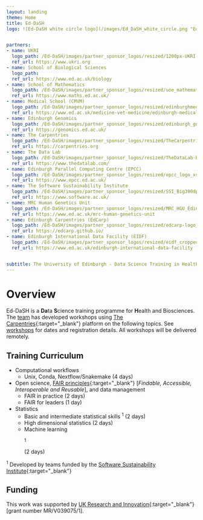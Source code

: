 ```yaml
---
layout: landing
theme: Home
title: Ed-DaSH
logo: ![Ed-DaSH white circle logo](/images/Ed_DaSH_white_circle.png "Ed-DaSH white circle logo")


partners:
- name: UKRI
  logo_path: /Ed-DaSH/images/partner_sponsor_logos/resized/1200px-UKRI-Logo_Horiz-RGB_xs.jpeg
  ref_url: https://www.ukri.org
- name: School of Biological Sciences
  logo_path:
  ref_url: https://www.ed.ac.uk/biology
- name: School of Mathematics
  logo_path: /Ed-DaSH/images/partner_sponsor_logos/resized/uoe_mathematics_2_colour_small_xs.jpeg 
  ref_url: https://www.maths.ed.ac.uk/
- name: Medical School (CMVM)
  logo_path: /Ed-DaSH/images/partner_sponsor_logos/resized/edinburghmedicalschool_2col_cmyk_0_xs.jpeg
  ref_url: https://www.ed.ac.uk/medicine-vet-medicine/edinburgh-medical-school
- name: Edinburgh Genomics
  logo_path: /Ed-DaSH/images/partner_sponsor_logos/resized/edinburgh_genomics_xs.jpeg
  ref_url: https://genomics.ed.ac.uk/
- name: The Carpentries
  logo_path: /Ed-DaSH/images/partner_sponsor_logos/resized/TheCarpentries_xs.jpeg
  ref_url: https://carpentries.org
- name: The Data Lab
  logo_path: /Ed-DaSH/images/partner_sponsor_logos/resized/TheDataLab-Black-Logo-transparent_xs.jpeg
  ref_url: https://www.thedatalab.com/
- name: Edinburgh Parallel Computing Centre (EPCC)
  logo_path: /Ed-DaSH/images/partner_sponsor_logos/resized/epcc_logo_xs.jpeg
  ref_url: https://www.epcc.ed.ac.uk/
- name: The Software Sustainability Institute
  logo_path: /Ed-DaSH/images/partner_sponsor_logos/resized/SSI_Big300dpi_transparent_xs.jpeg
  ref_url: https://www.software.ac.uk/
- name: MRC Human Genetics Unit
  logo_path: /Ed-DaSH/images/partner_sponsor_logos/resized/MRC_HGU_Edinburgh_colour_web_xs.jpeg
  ref_url: https://www.ed.ac.uk/mrc-human-genetics-unit
- name: Edinburgh Carpentries (EdCarp)
  logo_path: /Ed-DaSH/images/partner_sponsor_logos/resized/edcarp-logo_xs.jpeg
  ref_url: https://edcarp.github.io/
- name: Edinburgh International Data Facility (EIDF)
  logo_path: /Ed-DaSH/images/partner_sponsor_logos/resized/eidf_cropped_xs.jpeg 
  ref_url: https://www.ed.ac.uk/edinburgh-international-data-facility


subtitle: The University of Edinburgh - Data Science Training in Health & Bioscience
---  
```


# Overview

Ed-DaSH is a **Da**ta **S**cience training programme for **H**ealth and Biosciences. The [team](ed_dash_team.html) has developed workshops using [The Carpentries][carpentries]{:target="_blank"} platform on the following topics. See [workshops](workshops.html) for dates and registration details. All workshops will be delivered remotely.

## Training Curriculum

* Computational workflows
  * Unix, Conda, Nextflow/Snakemake (4 days)
* Open science, [FAIR principles][fair]{:target="_blank"} [_Findable, Accessible, Interoperable and Reusable_], and data management
  * FAIR in practice (2 days)
  * FAIR for leaders (1 day)
* Statistics
  * Basic and intermediate statistical skills <sup>1</sup> (2 days)
  * High dimensional statistics (2 days)
  * Machine learning <p><sup>1</sup></p> (2 days)

<sup>1</sup> Developed by teams funded by the [Software Sustainability Institute][ssi]{:target="_blank"}

## Funding

This work was supported by [UK Research and Innovation][ukri]{:target="_blank"} \[grant number MR/V039075/1\].

[fair]: https://www.nature.com/articles/sdata201618
[carpentries]: https://carpentries.org
[ukri]:https://www.ukri.org
[ssi]:https://www.software.ac.uk

